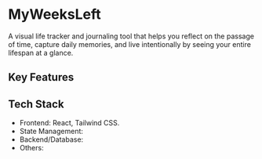 # MyWeeksLeft

A visual life tracker and journaling tool that helps you reflect on the passage of time, capture daily memories, and live intentionally by seeing your entire lifespan at a glance.

## Key Features

## Tech Stack

- Frontend: React, Tailwind CSS.
- State Management:
- Backend/Database:
- Others:
